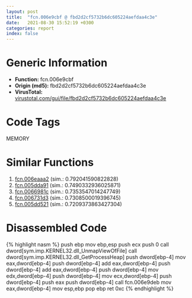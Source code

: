 ```yaml
---
layout: post
title:  "fcn.006e9cbf @ fbd2d2cf5732b6dc605224aefdaa4c3e"
date:   2021-08-30 15:52:19 +0300
categories: report
index: false
---
```


# Generic Information
- **Function:** fcn.006e9cbf
- **Origin (md5):** fbd2d2cf5732b6dc605224aefdaa4c3e
- **VirusTotal:** [virustotal.com/gui/file/fbd2d2cf5732b6dc605224aefdaa4c3e][virustotal_ref]

# Code Tags
<span class="tag" id="MEMORY">MEMORY</span>


# Similar Functions

1. [fcn.006eaaa2][similar_1_ref] (sim.: 0.792041590822828)
2. [fcn.005dda91][similar_2_ref] (sim.: 0.7490332936025871)
3. [fcn.0066981c][similar_3_ref] (sim.: 0.7353547014247749)
4. [fcn.006731d3][similar_4_ref] (sim.: 0.7308500019396745)
5. [fcn.005dd521][similar_5_ref] (sim.: 0.7209373863427304)


# Disassembled Code

{% highlight nasm %}
push ebp
mov ebp,esp
push ecx
push 0
call dword[sym.imp.KERNEL32.dll_UnmapViewOfFile]
call dword[sym.imp.KERNEL32.dll_GetProcessHeap]
push dword[ebp-4]
mov eax,dword[ebp-4]
push dword[ebp-4]
add eax,dword[ebp-4]
push dword[ebp-4]
add eax,dword[ebp-4]
push dword[ebp-4]
mov edx,dword[ebp-4]
push dword[ebp-4]
mov ecx,dword[ebp-4]
push dword[ebp-4]
push eax
push dword[ebp-4]
call fcn.006e9deb
mov eax,dword[ebp-4]
mov esp,ebp
pop ebp
ret 0xc
{% endhighlight %}


[similar_1_ref]: /report/fcn.006eaaa2@fbd2d2cf5732b6dc605224aefdaa4c3e
[similar_2_ref]: /report/fcn.005dda91@69415b1e6ea16c7a88afae06ceb758c6
[similar_3_ref]: /report/fcn.0066981c@e9229cc473a58c8bbd38371810f2aa0f
[similar_4_ref]: /report/fcn.006731d3@91d2dbd35d267fbd0e76a6957e77ff88
[similar_5_ref]: /report/fcn.005dd521@69415b1e6ea16c7a88afae06ceb758c6
[virustotal_ref]: https://www.virustotal.com/gui/file/fbd2d2cf5732b6dc605224aefdaa4c3e